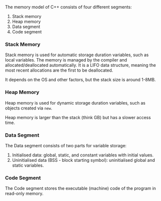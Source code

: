 The memory model of C++ consists of four different segments:
1. Stack memory
2. Heap memory
3. Data segment
4. Code segment

### Stack Memory
Stack memory is used for automatic storage duration variables, such as local variables. The memory is managed by the compiler and allocated/deallocated automatically. It is a LIFO data structure, meaning the most recent allocations are the first to be deallocated.

It depends on the OS and other factors, but the stack size is around 1-8MB.

### Heap Memory
Heap memory is used for dynamic storage duration variables, such as objects created via `new`.

Heap memory is larger than the stack (think GB) but has a slower access time.

### Data Segment
The Data segment consists of two parts for variable storage:
1. Initialised data: global, static, and constant variables with initial values.
2. Uninitialised data (BSS - block starting symbol): uninitialised global and static variables.

### Code Segment
The Code segment stores the executable (machine) code of the program in read-only memory.